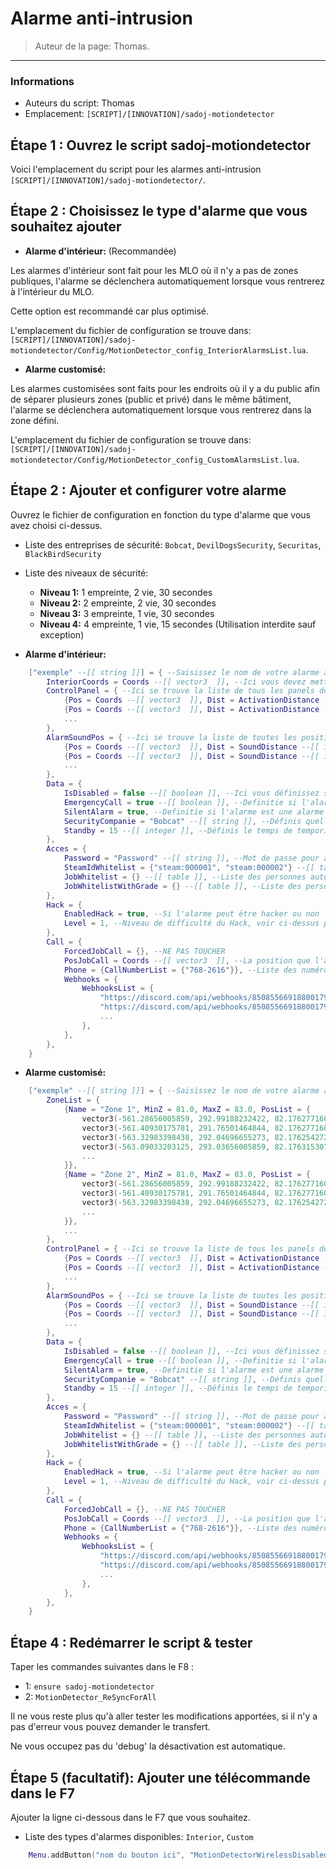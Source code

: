 # Alarme anti-intrusion

> Auteur de la page: Thomas.

---

### Informations

* Auteurs du script: Thomas
* Emplacement: `[SCRIPT]/[INNOVATION]/sadoj-motiondetector`

## Étape 1 : Ouvrez le script sadoj-motiondetector

Voici l'emplacement du script pour les alarmes anti-intrusion `[SCRIPT]/[INNOVATION]/sadoj-motiondetector/`.


## Étape 2 : Choisissez le type d'alarme que vous souhaitez ajouter


* **Alarme d'intérieur:** (Recommandée)

Les alarmes d'intérieur sont fait pour les MLO où il n'y a pas de zones publiques, l'alarme se déclenchera automatiquement lorsque vous rentrerez à l'intérieur du MLO.

Cette option est recommandé car plus optimisé.

L'emplacement du fichier de configuration se trouve dans: `[SCRIPT]/[INNOVATION]/sadoj-motiondetector/Config/MotionDetector_config_InteriorAlarmsList.lua`.

* **Alarme customisé:**

Les alarmes customisées sont faits pour les endroits où il y a du public afin de séparer plusieurs zones (public et privé) dans le même bâtiment, l'alarme se déclenchera automatiquement lorsque vous rentrerez dans la zone défini.

L'emplacement du fichier de configuration se trouve dans: `[SCRIPT]/[INNOVATION]/sadoj-motiondetector/Config/MotionDetector_config_CustomAlarmsList.lua`.


## Étape 2 : Ajouter et configurer votre alarme

Ouvrez le fichier de configuration en fonction du type d'alarme que vous avez choisi ci-dessus.


* Liste des entreprises de sécurité: `Bobcat`, `DevilDogsSecurity`, `Securitas`, `BlackBirdSecurity`

* Liste des niveaux de sécurité:
  * **Niveau 1:** 1 empreinte, 2 vie, 30 secondes
  * **Niveau 2:** 2 empreinte, 2 vie, 30 secondes
  * **Niveau 3:** 3 empreinte, 1 vie, 30 secondes
  * **Niveau 4:** 4 empreinte, 1 vie, 15 secondes (Utilisation interdite sauf exception)

* **Alarme d'intérieur:**

```lua
    ["exemple" --[[ string ]]] = { --Saisissez le nom de votre alarme à la place de 'exemple'. Attention le nom de l'alarme doit être unique.
        InteriorCoords = Coords --[[ vector3  ]], --Ici vous devez mettre les coordonnées du MLO, pour cela il suffit de se mettre à l'intérieur et de taper la commande CCV dans le F8.
        ControlPanel = { --Ici se trouve la liste de tous les panels de contrôle de votre alarme
            {Pos = Coords --[[ vector3  ]], Dist = ActivationDistance --[[ integer ]]}, --Panneau de contrôle N°1
            {Pos = Coords --[[ vector3  ]], Dist = ActivationDistance --[[ integer ]]}, --Panneau de contrôle N°2
            ...
        },
        AlarmSoundPos = { --Ici se trouve la liste de toutes les positions ou le son de l'alarme va sortir
            {Pos = Coords --[[ vector3  ]], Dist = SoundDistance --[[ integer ]]}, --Son N°1
            {Pos = Coords --[[ vector3  ]], Dist = SoundDistance --[[ integer ]]}, --Son N°2
            ...
        },
        Data = {
            IsDisabled = false --[[ boolean ]], --Ici vous définissez si l'alarme est désactivé par défaut ou non. (true = désactiver par défaut)
            EmergencyCall = true --[[ boolean ]], --Definitie si l'alarme appelle les services de secours. (Entreprise de sécurité, police ...)
            SilentAlarm = true, --Definitie si l'alarme est une alarme silencieuse. (true = alarme silencieuse)
	 	    SecurityCompanie = "Bobcat" --[[ string ]], --Définis quelle entreprise de sécurité est en charge de l'alarme (Voir ci-dessus pour la liste des entreprises de sécurité)
	 	    Standby = 15 --[[ integer ]], --Définis le temps de temporisation entre le moment où l'alarme à détecter une intrusion et le moment où l'alarme commence à sonner. (En seconde)
        },
        Acces = {
            Password = "Password" --[[ string ]], --Mot de passe pour accéder au panel de contrôle (nil pour désactiver, attention pour que les données biométriques fonctionne il faut avoir un mot de passe)
            SteamIdWhitelist = {"steam:000001", "steam:000002"} --[[ table ]], --Liste des personnes autorisées (Par SteamId) à utilisé le panel de contrôle sans taper le mot de passe
            JobWhitelist = {} --[[ table ]], --Liste des personnes autorisées (Par Job) à utilisé le panel de contrôle sans taper le mot de passe
            JobWhitelistWithGrade = {} --[[ table ]], --Liste des personnes autorisées (Par Job avec un grade) à utilisé le panel de contrôle sans taper le mot de passe
        },
        Hack = {
            EnabledHack = true, --Si l'alarme peut être hacker ou non
            Level = 1, --Niveau de difficulté du Hack, voir ci-dessus pour les niveaux disponible
        },
        Call = {
            ForcedJobCall = {}, --NE PAS TOUCHER
            PosJobCall = Coords --[[ vector3  ]], --La position que l'alarme va envoyer au service de secours
            Phone = {CallNumberList = {"768-2616"}}, --Liste des numéros de téléphone à appeler
            Webhooks = {
                WebhooksList = {
                    "https://discord.com/api/webhooks/850855669188001794/ukyI5KKDNLY8U5f9z6WqYbd_JtU_1hZW2KEB_63zsh_ZsKbEnsxv_1", --Lien du Webhooks N°1
                    "https://discord.com/api/webhooks/850855669188001794/ukyI5KKDNLY8U5f9z6WqYbd_JtU_1hZW2KEB_63zsh_ZsKbEnsxv_2", --Lien du Webhooks N°2
                    ...
                },
            },
        },
    }
```


* **Alarme customisé:**

```lua
    ["exemple" --[[ string ]]] = { --Saisissez le nom de votre alarme à la place de 'exemple'. Attention le nom de l'alarme doit être unique.
        ZoneList = {
            {Name = "Zone 1", MinZ = 81.0, MaxZ = 83.0, PosList = {
				vector3(-561.28656005859, 292.99188232422, 82.176277160645),
				vector3(-561.40930175781, 291.76501464844, 82.176277160645),
				vector3(-563.32983398438, 292.04696655273, 82.176254272461),
				vector3(-563.09033203125, 293.03656005859, 82.176315307617)
                ...
			}},
            {Name = "Zone 2", MinZ = 81.0, MaxZ = 83.0, PosList = {
				vector3(-561.28656005859, 292.99188232422, 82.176277160645),
				vector3(-561.40930175781, 291.76501464844, 82.176277160645),
				vector3(-563.32983398438, 292.04696655273, 82.176254272461),
                ...
			}},
            ...
        },
        ControlPanel = { --Ici se trouve la liste de tous les panels de contrôle de votre alarme
            {Pos = Coords --[[ vector3  ]], Dist = ActivationDistance --[[ integer ]]}, --Panneau de contrôle N°1
            {Pos = Coords --[[ vector3  ]], Dist = ActivationDistance --[[ integer ]]}, --Panneau de contrôle N°2
            ...
        },
        AlarmSoundPos = { --Ici se trouve la liste de toutes les positions ou le son de l'alarme va sortir
            {Pos = Coords --[[ vector3  ]], Dist = SoundDistance --[[ integer ]]}, --Son N°1
            {Pos = Coords --[[ vector3  ]], Dist = SoundDistance --[[ integer ]]}, --Son N°2
            ...
        },
        Data = {
            IsDisabled = false --[[ boolean ]], --Ici vous définissez si l'alarme est désactivé par défaut ou non. (true = désactiver par défaut)
            EmergencyCall = true --[[ boolean ]], --Definitie si l'alarme appelle les services de secours. (Entreprise de sécurité, police ...)
            SilentAlarm = true, --Definitie si l'alarme est une alarme silencieuse. (true = alarme silencieuse)
	 	    SecurityCompanie = "Bobcat" --[[ string ]], --Définis quelle entreprise de sécurité est en charge de l'alarme (Voir ci-dessus pour la liste des entreprises de sécurité)
	 	    Standby = 15 --[[ integer ]], --Définis le temps de temporisation entre le moment où l'alarme à détecter une intrusion et le moment où l'alarme commence à sonner. (En seconde)
        },
        Acces = {
            Password = "Password" --[[ string ]], --Mot de passe pour accéder au panel de contrôle (nil pour désactiver, attention pour que les données biométriques fonctionne il faut avoir un mot de passe)
            SteamIdWhitelist = {"steam:000001", "steam:000002"} --[[ table ]], --Liste des personnes autorisées (Par SteamId) à utilisé le panel de contrôle sans taper le mot de passe
            JobWhitelist = {} --[[ table ]], --Liste des personnes autorisées (Par Job) à utilisé le panel de contrôle sans taper le mot de passe
            JobWhitelistWithGrade = {} --[[ table ]], --Liste des personnes autorisées (Par Job avec un grade) à utilisé le panel de contrôle sans taper le mot de passe
        },
        Hack = {
            EnabledHack = true, --Si l'alarme peut être hacker ou non
            Level = 1, --Niveau de difficulté du Hack, voir ci-dessus pour les niveaux disponible
        },
        Call = {
            ForcedJobCall = {}, --NE PAS TOUCHER
            PosJobCall = Coords --[[ vector3  ]], --La position que l'alarme va envoyer au service de secours
            Phone = {CallNumberList = {"768-2616"}}, --Liste des numéros de téléphone à appeler
            Webhooks = {
                WebhooksList = {
                    "https://discord.com/api/webhooks/850855669188001794/ukyI5KKDNLY8U5f9z6WqYbd_JtU_1hZW2KEB_63zsh_ZsKbEnsxv_1", --Lien du Webhooks N°1
                    "https://discord.com/api/webhooks/850855669188001794/ukyI5KKDNLY8U5f9z6WqYbd_JtU_1hZW2KEB_63zsh_ZsKbEnsxv_2", --Lien du Webhooks N°2
                    ...
                },
            },
        },
    }
```


## Étape 4 : Redémarrer le script & tester


Taper les commandes suivantes dans le F8 :
  * 1: `ensure sadoj-motiondetector`
  * 2: `MotionDetector_ReSyncForAll`


Il ne vous reste plus qu'à aller tester les modifications apportées, si il n'y a pas d'erreur vous pouvez demander le transfert.

Ne vous occupez pas du 'debug' la désactivation est automatique.


## Étape 5 (facultatif): Ajouter une télécommande dans le F7

Ajouter la ligne ci-dessous dans le F7 que vous souhaitez.

* Liste des types d'alarmes disponibles: `Interior`, `Custom`

```lua
    Menu.addButton("nom du bouton ici", "MotionDetectorWirelessDisabledAlarme", {"nom de votre alarme", "type de votre alarme"})
```
